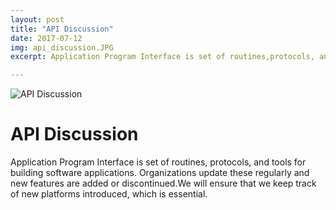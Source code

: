 ```yaml
---
layout: post
title: "API Discussion"
date: 2017-07-12
img: api_discussion.JPG
excerpt: Application Program Interface is set of routines,protocols, and tools for building software applications...

---
```

![API Discussion]({{site.baseurl}}/images/api_discussion.JPG)

# API Discussion
Application Program Interface is set of routines,
protocols, and tools for building software applications.
Organizations update these regularly and new features
are added or discontinued.We will ensure that we keep
track of new platforms introduced, which is essential.

